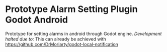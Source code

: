 # Prototype Alarm Setting Plugin Godot Android
Prototype for setting alarms in android through Godot engine. 
*Development halted due to:*
This can already be achieved with https://github.com/DrMoriarty/godot-local-notification
